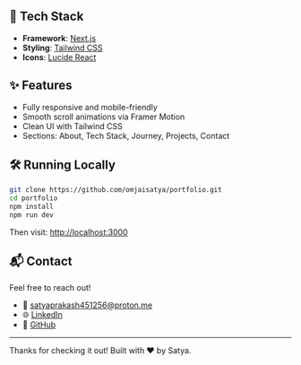 ## 🚀 Tech Stack

- **Framework**: [Next.js](https://nextjs.org/)
- **Styling**: [Tailwind CSS](https://tailwindcss.com/)
- **Icons**: [Lucide React](https://lucide.dev/)

## ✨ Features

- Fully responsive and mobile-friendly
- Smooth scroll animations via Framer Motion
- Clean UI with Tailwind CSS
- Sections: About, Tech Stack, Journey, Projects, Contact

## 🛠️ Running Locally

```bash
git clone https://github.com/omjaisatya/portfolio.git
cd portfolio
npm install
npm run dev
```

Then visit: [http://localhost:3000](http://localhost:3000)

## 📬 Contact

Feel free to reach out!

- 📧 [satyaprakash451256@proton.me](mailto:satyaprakash451256@proton.me)
- 🌐 [LinkedIn](https://www.linkedin.com/in/satya-prakash451/)
- 🐙 [GitHub](https://github.com/omjaisatya)

---

Thanks for checking it out! Built with ❤️ by Satya.
